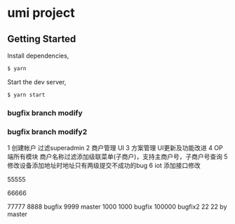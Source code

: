 # umi project

## Getting Started

Install dependencies,

```bash
$ yarn
```

Start the dev server,

```bash
$ yarn start
```
### bugfix branch modify
### bugfix branch modify2

1 创建帐户 过滤superadmin
2 商户管理 UI
3 方案管理 UI更新及功能改进
4 OP端所有模块 商户名称过滤添加级联菜单(子商户)，支持主商户号，子商户号查询
5 修改设备添加地址时地址只有两级提交不成功的bug
6 iot 添加接口修改

55555

66666

77777
8888 bugfix
9999 master
1000 
1000 bugfix
100000 bugfix2
22
22 by master